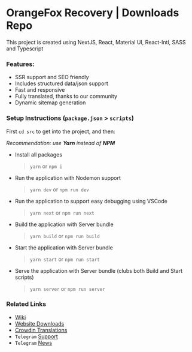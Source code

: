 # OrangeFox Recovery | Downloads Repo

This project is created using NextJS, React, Material UI, React-Intl, SASS and Typescript

### Features:

- SSR support and SEO friendly
- Includes structured data/json support
- Fast and responsive
- Fully translated, thanks to our community
- Dynamic sitemap generation

### Setup Instructions (`package.json` > `scripts`)

First `cd src` to get into the project, and then:

_Recommendation: use **Yarn** instead of **NPM**_

- Install all packages

  > `yarn` or `npm i`

- Run the application with Nodemon support

  > `yarn dev` or `npm run dev`

- Run the application to support easy debugging using VSCode

  > `yarn next` or `npm run next`

- Build the application with Server bundle

  > `yarn build` or `npm run build`

- Start the application with Server bundle

  > `yarn start` or `npm run start`

- Serve the application with Server bundle (clubs both Build and Start scripts)
  > `yarn server` or `npm run server`

### Related Links

- [Wiki](https://wiki.orangefox.tech/)
- [Website Downloads](https://orangefox.download/)
- [Crowdin Translations](https://translate.orangefox.tech/downloads-website)
- `Telegram` [Support](https://t.me/OrangeFoxChat)
- `Telegram` [News](https://t.me/OrangeFoxNEWS)

